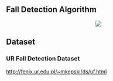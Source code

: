 ## Fall Detection Algorithm
<p align="center">
  <img src="https://github.com/user-attachments/assets/f3487ce7-19e7-4f91-990e-c34049b5a827"/>
</p>


## Dataset
### UR Fall Detection Dataset
http://fenix.ur.edu.pl/~mkepski/ds/uf.html
